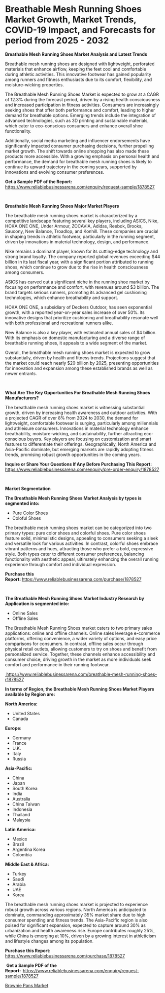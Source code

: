 <p><h1>Breathable Mesh Running Shoes Market Growth, Market Trends, COVID-19 Impact, and Forecasts for period from 2025 - 2032</h1></p><p><strong>Breathable Mesh Running Shoes Market Analysis and Latest Trends</strong></p>
<p><p>Breathable mesh running shoes are designed with lightweight, perforated materials that enhance airflow, keeping the feet cool and comfortable during athletic activities. This innovative footwear has gained popularity among runners and fitness enthusiasts due to its comfort, flexibility, and moisture-wicking properties. </p><p>The Breathable Mesh Running Shoes Market is expected to grow at a CAGR of 12.3% during the forecast period, driven by a rising health consciousness and increased participation in fitness activities. Consumers are increasingly seeking shoes that offer both performance and comfort, leading to higher demand for breathable options. Emerging trends include the integration of advanced technologies, such as 3D printing and sustainable materials, which cater to eco-conscious consumers and enhance overall shoe functionality. </p><p>Additionally, social media marketing and influencer endorsements have significantly impacted consumer purchasing decisions, further propelling market growth. The shift towards online shopping has also made these products more accessible. With a growing emphasis on personal health and performance, the demand for breathable mesh running shoes is likely to continue its upward trajectory in the coming years, supported by innovations and evolving consumer preferences.</p></p>
<p><strong>Get a Sample PDF of the Report:&nbsp;</strong> <a href="https://www.reliablebusinessarena.com/enquiry/request-sample/1878527?utm_campaign=3013&utm_medium=2&utm_source=Github&utm_content=ia&utm_term=04042025&utm_id=breathable-mesh-running-shoes">https://www.reliablebusinessarena.com/enquiry/request-sample/1878527</a></p>
<p>&nbsp;</p>
<p><strong>Breathable Mesh Running Shoes Major Market Players</strong></p>
<p><p>The breathable mesh running shoes market is characterized by a competitive landscape featuring several key players, including ASICS, Nike, HOKA ONE ONE, Under Armour, ZOCAVIA, Adidas, Reebok, Brooks, Saucony, New Balance, Troadlop, and Konhill. These companies are crucial in shaping trends in athletic footwear, particularly in the running segment, driven by innovations in material technology, design, and performance.</p><p>Nike remains a dominant player, known for its cutting-edge technology and strong brand loyalty. The company reported global revenues exceeding $44 billion in its last fiscal year, with a significant portion attributed to running shoes, which continue to grow due to the rise in health consciousness among consumers.</p><p>ASICS has carved out a significant niche in the running shoe market by focusing on performance and comfort, with revenues around $3 billion. The brand targets serious runners, promoting its advanced gel cushioning technologies, which enhance breathability and support.</p><p>HOKA ONE ONE, a subsidiary of Deckers Outdoor, has seen exponential growth, with a reported year-on-year sales increase of over 50%. Its innovative designs that prioritize cushioning and breathability resonate well with both professional and recreational runners alike.</p><p>New Balance is also a key player, with estimated annual sales of $4 billion. With its emphasis on domestic manufacturing and a diverse range of breathable running shoes, it appeals to a wide segment of the market.</p><p>Overall, the breathable mesh running shoes market is expected to grow substantially, driven by health and fitness trends. Projections suggest that the market could reach nearly $20 billion by 2025, presenting opportunities for innovation and expansion among these established brands as well as newer entrants.</p></p>
<p>&nbsp;</p>
<p><strong>What Are The Key Opportunities For Breathable Mesh Running Shoes Manufacturers?</strong></p>
<p><p>The breathable mesh running shoes market is witnessing substantial growth, driven by increasing health awareness and outdoor activities. With a projected CAGR of over 8% from 2024 to 2030, the demand for lightweight, comfortable footwear is surging, particularly among millennials and athleisure consumers. Innovations in material technology enhance breathability, moisture-wicking, and sustainability, further attracting eco-conscious buyers. Key players are focusing on customization and smart features to differentiate their offerings. Geographically, North America and Asia-Pacific dominate, but emerging markets are rapidly adopting fitness trends, promising robust growth opportunities in the coming years.</p></p>
<p><strong>Inquire or Share Your Questions If Any Before Purchasing This Report:</strong> <a href="https://www.reliablebusinessarena.com/enquiry/pre-order-enquiry/1878527?utm_campaign=3013&utm_medium=2&utm_source=Github&utm_content=ia&utm_term=04042025&utm_id=breathable-mesh-running-shoes">https://www.reliablebusinessarena.com/enquiry/pre-order-enquiry/1878527</a></p>
<p>&nbsp;</p>
<p><strong>Market Segmentation</strong></p>
<p><strong>The Breathable Mesh Running Shoes Market Analysis by types is segmented into:</strong></p>
<p><ul><li>Pure Color Shoes</li><li>Coloful Shoes</li></ul></p>
<p><p>The breathable mesh running shoes market can be categorized into two primary types: pure color shoes and colorful shoes. Pure color shoes feature solid, minimalistic designs, appealing to consumers seeking a sleek and versatile look for various activities. In contrast, colorful shoes embrace vibrant patterns and hues, attracting those who prefer a bold, expressive style. Both types cater to different consumer preferences, balancing functionality with aesthetic appeal, ultimately enhancing the overall running experience through comfort and individual expression.</p></p>
<p><strong>Purchase this Report:&nbsp;</strong><a href="https://www.reliablebusinessarena.com/purchase/1878527?utm_campaign=3013&utm_medium=2&utm_source=Github&utm_content=ia&utm_term=04042025&utm_id=breathable-mesh-running-shoes">https://www.reliablebusinessarena.com/purchase/1878527</a></p>
<p>&nbsp;</p>
<p><strong>The Breathable Mesh Running Shoes Market Industry Research by Application is segmented into:</strong></p>
<p><ul><li>Online Sales</li><li>Offline Sales</li></ul></p>
<p><p>The Breathable Mesh Running Shoes market caters to two primary sales applications: online and offline channels. Online sales leverage e-commerce platforms, offering convenience, a wider variety of options, and easy price comparisons for consumers. In contrast, offline sales occur through physical retail outlets, allowing customers to try on shoes and benefit from personalized service. Together, these channels enhance accessibility and consumer choice, driving growth in the market as more individuals seek comfort and performance in their running footwear.</p></p>
<p><a href="https://www.reliablebusinessarena.com/breathable-mesh-running-shoes-r1878527?utm_campaign=3013&utm_medium=2&utm_source=Github&utm_content=ia&utm_term=04042025&utm_id=breathable-mesh-running-shoes">&nbsp;https://www.reliablebusinessarena.com/breathable-mesh-running-shoes-r1878527</a></p>
<p><strong>In terms of Region, the Breathable Mesh Running Shoes Market Players available by Region are:</strong></p>
<p>
    <p> <strong> North America: </strong>
        <ul>
            <li>United States</li>
            <li>Canada</li>
        </ul>
        </p> 
    <p> <strong> Europe: </strong>
        <ul>
            <li>Germany</li>
            <li>France</li>
            <li>U.K.</li>
            <li>Italy</li>
            <li>Russia</li>
        </ul>
        </p> 
    <p> <strong> Asia-Pacific: </strong>
        <ul>
            <li>China</li>
            <li>Japan</li>
            <li>South Korea</li>
            <li>India</li>
            <li>Australia</li>
            <li>China Taiwan</li>
            <li>Indonesia</li>
            <li>Thailand</li>
            <li>Malaysia</li>
        </ul>
        </p> 
    <p> <strong> Latin America: </strong>
        <ul>
            <li>Mexico</li>
            <li>Brazil</li>
            <li>Argentina Korea</li>
            <li>Colombia</li>
        </ul>
        </p> 
    <p> <strong> Middle East & Africa: </strong>
        <ul>
            <li>Turkey</li>
            <li>Saudi</li>
            <li>Arabia</li>
            <li>UAE</li>
            <li>Korea</li>
        </ul>
    </p>
    </p>
<p><p>The breathable mesh running shoes market is projected to experience robust growth across various regions. North America is anticipated to dominate, commanding approximately 35% market share due to high consumer spending and fitness trends. The Asia-Pacific region is also poised for significant expansion, expected to capture around 30% as urbanization and health awareness rise. Europe contributes roughly 25%, while China is emerging at 10%, driven by a growing interest in athleticism and lifestyle changes among its population.</p></p>
<p><strong>Purchase this Report: </strong><a href="https://www.reliablebusinessarena.com/purchase/1878527?utm_campaign=3013&utm_medium=2&utm_source=Github&utm_content=ia&utm_term=04042025&utm_id=breathable-mesh-running-shoes">https://www.reliablebusinessarena.com/purchase/1878527</a></p>
<p>&nbsp;<strong>Get a Sample PDF of the Report:&nbsp;&nbsp;</strong><a href="https://www.reliablebusinessarena.com/enquiry/request-sample/1878527?utm_campaign=3013&utm_medium=2&utm_source=Github&utm_content=ia&utm_term=04042025&utm_id=breathable-mesh-running-shoes">https://www.reliablebusinessarena.com/enquiry/request-sample/1878527</a></p>
<p><strong></strong></p>
<p><p><a href="https://github.com/scaseiargas/Market-Research-Report-List-1/blob/main/brownie-pans-market.md?utm_campaign=3013&utm_medium=2&utm_source=Github&utm_content=ia&utm_term=04042025&utm_id=breathable-mesh-running-shoes">Brownie Pans Market</a></p></p>